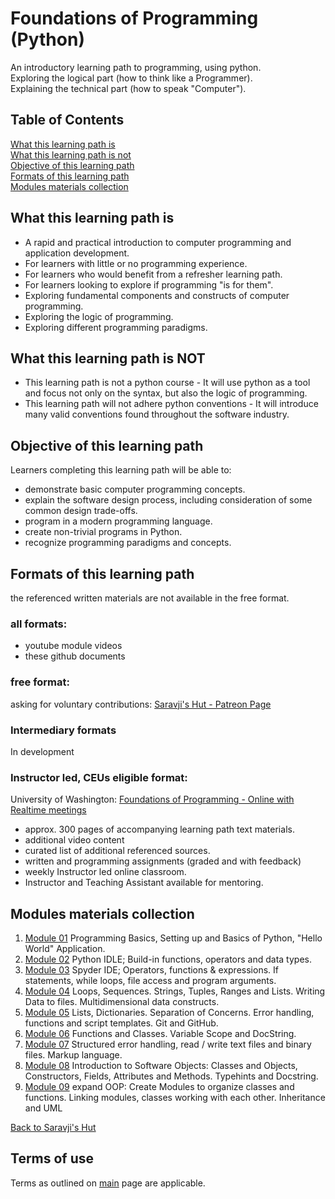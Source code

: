 # Foundations of Programming (Python)

An introductory learning path to programming, using python.  
Exploring the logical part (how to think like a Programmer).  
Explaining the technical part (how to speak "Computer").  

## Table of Contents

[What this learning path is](#what-this-learning-path-is)  
[What this learning path is not](#what-this-learning-path-is-not)  
[Objective of this learning path](#objective-of-this-learning-path)  
[Formats of this learning path](#formats-of-this-learning-path)  
[Modules materials collection](#modules-materials-collection)  

## What this learning path is
- A rapid and practical introduction to computer programming and application development.
- For learners with little or no programming experience.
- For learners who would benefit from a refresher learning path.
- For learners looking to explore if programming "is for them".
- Exploring fundamental components and constructs of computer programming.
- Exploring the logic of programming.
- Exploring different programming paradigms.

## What this learning path is NOT
- This learning path is not a python course - It will use python as a tool and focus not only on the syntax, but also the logic of programming. 
- This learning path will not adhere python conventions - It will introduce many valid conventions found throughout the software industry.

## Objective of this learning path
Learners completing this learning path will be able to:
- demonstrate basic computer programming concepts.
- explain the software design process, including consideration of some common design trade-offs.
- program in a modern programming language.
- create non-trivial programs in Python.
- recognize programming paradigms and concepts.

## Formats of this learning path
the referenced written materials are not available in the free format.

### all formats:
- youtube module videos
- these github documents

### free format:
asking for voluntary contributions: [Saravji's Hut - Patreon Page](https://www.patreon.com/saravjis_hut)

### Intermediary formats
In development

### Instructor led, CEUs eligible format:
University of Washington: [Foundations of Programming - Online with Realtime meetings](https://www.pce.uw.edu/courses/foundations-of-programming-python)
- approx. 300 pages of accompanying learning path text materials.
- additional video content
- curated list of additional referenced sources.
- written and programming assignments (graded and with feedback)
- weekly Instructor led online classroom.
- Instructor and Teaching Assistant available for mentoring.

## Modules materials collection

1. [Module 01](Modules.md#module-01-materials-list) Programming Basics, Setting up and Basics of Python, "Hello World" Application.
2. [Module 02](Modules.md#module-02-materials-list) Python IDLE; Build-in functions, operators and data types.
3. [Module 03](Modules.md#module-03-materials-list) Spyder IDE; Operators, functions & expressions. If statements, while loops, file access and program arguments.
4. [Module 04](Modules.md#module-04-materials-list) Loops, Sequences. Strings, Tuples, Ranges and Lists. Writing Data to files. Multidimensional data constructs.
5. [Module 05](Modules.md#module-05-materials-list) Lists, Dictionaries. Separation of Concerns. Error handling, functions and script templates. Git and GitHub.
6. [Module 06](Modules.md#module-06-materials-list) Functions and Classes. Variable Scope and DocString.
7. [Module 07](Modules.md#module-07-materials-list) Structured error handling, read / write text files and binary files. Markup language.
8. [Module 08](Modules.md#module-08-materials-list) Introduction to Software Objects: Classes and Objects, Constructors, Fields, Attributes and Methods. Typehints and Docstring.
9. [Module 09](Modules.md#module-09-materials-list) expand OOP: Create Modules to organize classes and functions. Linking modules, classes working with each other. Inheritance and UML

[Back to Saravji's Hut](../README.md)

## Terms of use
Terms as outlined on [main](../README.md#terms-of-use) page are applicable.
